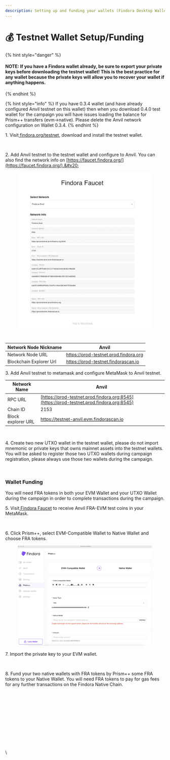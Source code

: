 ```yaml
---
description: Setting up and funding your wallets (Findora Desktop Wallet)
---
```


# 💰 Testnet Wallet Setup/Funding

{% hint style="danger" %}
#### NOTE: If you have a Findora wallet already, be sure to export your private keys before downloading the testnet wallet! This is the best practice for any wallet because the private keys will allow you to recover your wallet if anything happens.


{% endhint %}

{% hint style="info" %}
If you have 0.3.4 wallet (and have already configured Anvil testnet on this wallet) then when you download 0.4.0 test wallet for the campaign you will have issues loading the balance for Prism++ transfers (evm->native). Please delete the Anvil network configuration on Wallet 0.3.4.&#x20;
{% endhint %}

1\. Visit[ findora.org/testnet](https://www.findora.org/testnet), download and install the testnet wallet.&#x20;

<figure><img src="https://lh6.googleusercontent.com/qpSFAB2-FTQ5rVvwJrTzuEVlzsZgB__iLsktNefUkIggUOIlsxzEVcfcuVBD1WVmff4Gxb9nOGuBBkwiiLyWgQCu1yOS9LVvNDtGI6taAEhQEnaYpa-ROJxQHe9wAJMW3Qo-_5kyjZSQDl9g7MM-ACA" alt=""><figcaption></figcaption></figure>

2\. Add Anvil testnet to the testnet wallet and configure to Anvil. You can also find the network info on [https://faucet.findora.org/](https://faucet.findora.org/).&#x20;

<figure><img src="../../../../.gitbook/assets/image (29).png" alt=""><figcaption></figcaption></figure>

<figure><img src="https://lh4.googleusercontent.com/ahwYadv3dXQLNBWFnwTQArGKZOIdWuGzI0AC2-MF3Fz6EFUIsVqh6CVsgui1TwEXc9Zm5FZA_4PPUic0oIVglFwSkeaGzJBI5E54F8L5jRZ6TGOUknoLsteb69SiwZZfCrZRfBtDsbIl5dUrAH0Hmzo" alt=""><figcaption></figcaption></figure>

| Network Node Nickname   | Anvil                                 |
| ----------------------- | ------------------------------------- |
| Network Node URL        | https://prod-testnet.prod.findora.org |
| Blockchain Explorer Url | https://prod-testnet.findorascan.io   |

3\. Add Anvil testnet to metamask and configure MetaMask to Anvil testnet.&#x20;

| Network Name       | Anvil                                                                                    |
| ------------------ | ---------------------------------------------------------------------------------------- |
| RPC URL            | [https://prod-testnet.prod.findora.org:8545](https://prod-testnet.prod.findora.org:8545) |
| Chain ID           | 2153                                                                                     |
| Block explorer URL | https://testnet-anvil.evm.findorascan.io                                                 |

<figure><img src="https://lh6.googleusercontent.com/g1PDPPV3mTtk9IK277qbnNlEjbdeyfKbe_ilfYnYG5qCL0OGr0ET0HChK6SlUz6--cqSAWw83JzslveHMcK8imdGS_rj0gDDTuwmzWt-SOGvZFd5sx5QCIIBiz2wPHH5dXopSU5mvJVWZQU2AFp-tiY" alt=""><figcaption></figcaption></figure>

4\. Create two new UTXO wallet in the testnet wallet, please do not import mnemonic or private keys that owns mainnet assets into the testnet wallets. You will be asked to register those two UTXO wallets during campaign registration, please always use those two wallets during the campaign.&#x20;

<figure><img src="https://lh5.googleusercontent.com/CfrI5c-6qp5KkvJX6cJzPEvIJeYfXGoQwbTx1wXYjjlfLe5ns2EJRDO_bT0gTqQHs71VQf5UJKxdGe_0bUVaI1AFWOctpX8nmhNAdk6TBZsRYMHyjoW_nVmmQbtJTWr9c-8aMgZPgLMFmEm5MNq0X7c" alt=""><figcaption></figcaption></figure>

### Wallet Funding

You will need FRA tokens in both your EVM Wallet and your UTXO Wallet during the campaign in order to complete transactions during the campaign.

5\. Visit[ Findora Faucet](https://faucet.findora.org/) to receive Anvil FRA-EVM test coins in your MetaMask.&#x20;

<figure><img src="https://lh4.googleusercontent.com/HU9P3Qbjd3CvF5eiu55EF0I31xCUIe3Ikds9zIE0_fwrlQPWmZyGgA46CD77g1qsZPh-96Ratq1GQ6DU1Km0Utjcex9pBc5xhnoHCvZSjCL8cHCrlaaiemZFJ3-tSw2W86e0IcxRiRyvttABKZml9cI" alt=""><figcaption></figcaption></figure>

6\. Click Prism++, select EVM-Compatible Wallet to Native Wallet and choose FRA tokens.&#x20;

<figure><img src="../../../../.gitbook/assets/image (1).png" alt=""><figcaption></figcaption></figure>

7\. Import the private key to your EVM wallet.

<figure><img src="https://lh5.googleusercontent.com/aFYGy37jdixnHrb_TD_0BKtXWu6Ns0ExBLVcn3lzbvt9tjGay0amCA9xoeRh8E2JCQ6OjFxoaWk5sAahXoohydcxdI6HtRQsu0_u_jLEo51YW3w2NA1L2zXZyZ1ddjtJQv0CRsxRLHH6qUI-iLquZTQ" alt=""><figcaption></figcaption></figure>

8\. Fund your two native wallets with FRA tokens by Prism++ some FRA tokens to your Native Wallet. You will need FRA tokens to pay for gas fees for any further transactions on the Findora Native Chain.&#x20;

<figure><img src="https://lh5.googleusercontent.com/NhCt9UVW0LvGDw4aWRqlnebwzDfOfS13A5GNiyWbCH69DEsS9DFVz70jxi73t2sXZfo0bB4_1JOs4wDkavM5OCDSiGcZqDzoUuk56PhRl6bXH0ilzLCl5FGAQih_kqvchZa2YaUCWQM7IycAKijkf3Q" alt=""><figcaption></figcaption></figure>

\
\
\
\
\
\
\
\
\
\


##
